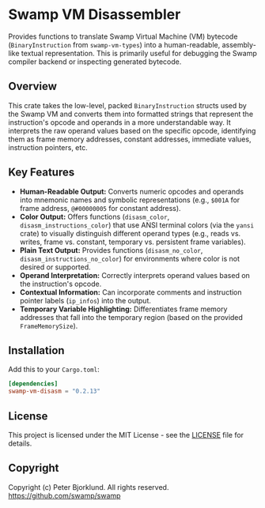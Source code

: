 # Swamp VM Disassembler

Provides functions to translate Swamp Virtual Machine (VM) bytecode (`BinaryInstruction` from `swamp-vm-types`) into a human-readable, assembly-like textual representation. This is primarily useful for debugging the Swamp compiler backend or inspecting generated bytecode.

## Overview

This crate takes the low-level, packed `BinaryInstruction` structs used by the Swamp VM and converts them into formatted strings that represent the instruction's opcode and operands in a more understandable way. It interprets the raw operand values based on the specific opcode, identifying them as frame memory addresses, constant addresses, immediate values, instruction pointers, etc.

## Key Features

*   **Human-Readable Output:** Converts numeric opcodes and operands into mnemonic names and symbolic representations (e.g., `$001A` for frame address, `@#00000005` for constant address).
*   **Color Output:** Offers functions (`disasm_color`, `disasm_instructions_color`) that use ANSI terminal colors (via the `yansi` crate) to visually distinguish different operand types (e.g., reads vs. writes, frame vs. constant, temporary vs. persistent frame variables).
*   **Plain Text Output:** Provides functions (`disasm_no_color`, `disasm_instructions_no_color`) for environments where color is not desired or supported.
*   **Operand Interpretation:** Correctly interprets operand values based on the instruction's opcode.
*   **Contextual Information:** Can incorporate comments and instruction pointer labels (`ip_infos`) into the output.
*   **Temporary Variable Highlighting:** Differentiates frame memory addresses that fall into the temporary region (based on the provided `FrameMemorySize`).

## Installation

Add this to your `Cargo.toml`:

```toml
[dependencies]
swamp-vm-disasm = "0.2.13"
```

## License

This project is licensed under the MIT License - see the [LICENSE](LICENSE) file for details.

## Copyright

Copyright (c) Peter Bjorklund. All rights reserved. https://github.com/swamp/swamp
